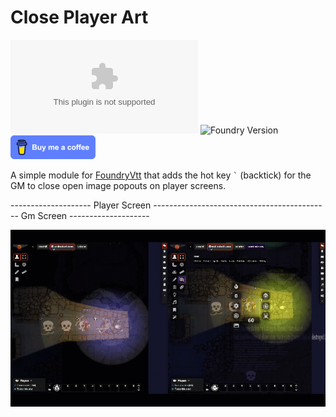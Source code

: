 # Close Player Art
![GitHub release (latest by date and asset)](https://img.shields.io/github/downloads/gsimon2/close-player-art/latest/module.zip)
![Foundry Version](https://img.shields.io/badge/dynamic/json?color=orange&label=Foundry%20Version&query=compatibleCoreVersion&url=https%3A%2F%2Fraw.githubusercontent.com%2Fgsimon2%2Fdramatic-rolls%2Fmain%2Fmodule.json)
<a href="https://www.buymeacoffee.com/gsimon2" target="_blank"><img src="./buy-coffee.png" alt="Buy Me A Coffee"></a>

A simple module for [FoundryVtt](https://foundryvtt.com/) that adds the hot key ``` ` ``` (backtick) for the GM to close open image popouts on player screens.

-------------------- Player Screen  -------------------------------------------- Gm Screen --------------------

![close-art](close-art.gif)